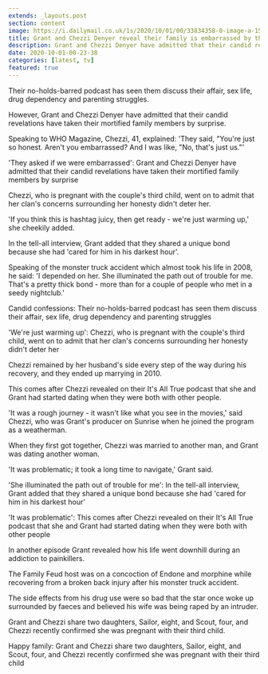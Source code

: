```yaml
---
extends: _layouts.post
section: content
image: https://i.dailymail.co.uk/1s/2020/10/01/00/33834358-0-image-a-15_1601507237152.jpg 
title: Grant and Chezzi Denyer reveal their family is embarrassed by their tell-all podcast 
description: Grant and Chezzi Denyer have admitted that their candid revelations have taken their mortified family members by surprise. 
date: 2020-10-01-00-23-38 
categories: [latest, tv] 
featured: true 
--- 
```

Their no-holds-barred podcast has seen them discuss their affair, sex life, drug dependency and parenting struggles.

However, Grant and Chezzi Denyer have admitted that their candid revelations have taken their mortified family members by surprise.

Speaking to WHO Magazine, Chezzi, 41, explained: 'They said, "You're just so honest. Aren't you embarrassed? And I was like, "No, that's just us."' 

'They asked if we were embarrassed': Grant and Chezzi Denyer have admitted that their candid revelations have taken their mortified family members by surprise

Chezzi, who is pregnant with the couple's third child, went on to admit that her clan's concerns surrounding her honesty didn't deter her.

'If you think this is hashtag juicy, then get ready - we're just warming up,' she cheekily added.

In the tell-all interview, Grant added that they shared a unique bond because she had 'cared for him in his darkest hour'.

Speaking of the monster truck accident which almost took his life in 2008, he said: 'I depended on her. She illuminated the path out of trouble for me. That's a pretty thick bond - more than for a couple of people who met in a seedy nightclub.'

Candid confessions: Their no-holds-barred podcast has seen them discuss their affair, sex life, drug dependency and parenting struggles

'We're just warming up': Chezzi, who is pregnant with the couple's third child, went on to admit that her clan's concerns surrounding her honesty didn't deter her

Chezzi remained by her husband's side every step of the way during his recovery, and they ended up marrying in 2010. 

This comes after Chezzi revealed on their It's All True podcast that she and Grant had started dating when they were both with other people.

'It was a rough journey - it wasn't like what you see in the movies,' said Chezzi, who was Grant's producer on Sunrise when he joined the program as a weatherman.

When they first got together, Chezzi was married to another man, and Grant was dating another woman.

'It was problematic; it took a long time to navigate,' Grant said.

'She illuminated the path out of trouble for me': In the tell-all interview, Grant added that they shared a unique bond because she had 'cared for him in his darkest hour'

'It was problematic': This comes after Chezzi revealed on their It's All True podcast that she and Grant had started dating when they were both with other people

In another episode Grant revealed how his life went downhill during an addiction to painkillers.

The Family Feud host was on a concoction of Endone and morphine while recovering from a broken back injury after his monster truck accident.

The side effects from his drug use were so bad that the star once woke up surrounded by faeces and believed his wife was being raped by an intruder.

Grant and Chezzi share two daughters, Sailor, eight, and Scout, four, and Chezzi recently confirmed she was pregnant with their third child.

Happy family: Grant and Chezzi share two daughters, Sailor, eight, and Scout, four, and Chezzi recently confirmed she was pregnant with their third child

